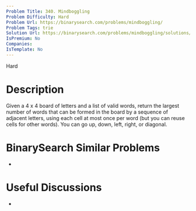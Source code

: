 ```yaml
---
Problem Title: 340. Mindboggling
Problem Difficulty: Hard
Problem Url: https://binarysearch.com/problems/mindboggling/
Problem Tags: trie
Solution Url: https://binarysearch.com/problems/mindboggling/solutions/
IsPremium: No
Companies: 
IsTemplate: No
---
```


<span style="color: ;">Hard</span>

# Description

Given a 4 x 4 board of letters and a list of valid words, return the largest number of words that can be formed in the board by a sequence of adjacent letters, using each cell at most once per word (but you can reuse cells for other words). You can go up, down, left, right, or diagonal.

# BinarySearch Similar Problems

- []()

# Useful Discussions

- []()
